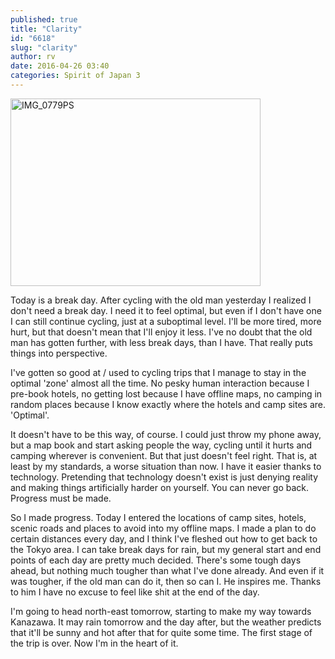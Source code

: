 ```yaml
---
published: true
title: "Clarity"
id: "6618"
slug: "clarity"
author: rv
date: 2016-04-26 03:40
categories: Spirit of Japan 3
---
```

<a href="https://s3.amazonaws.com/cfwblog/uploads/2016/04/IMG_0779PS.jpg" rel="attachment wp-att-6619"><img class="aligncenter size-medium wp-image-6619" src="https://s3.amazonaws.com/cfwblog/uploads/2016/04/IMG_0779PS-400x300.jpg" alt="IMG_0779PS" width="400" height="300" /></a>

Today is a break day. After cycling with the old man yesterday I realized I don't need a break day. I need it to feel optimal, but even if I don't have one I can still continue cycling, just at a suboptimal level. I'll be more tired, more hurt, but that doesn't mean that I'll enjoy it less. I've no doubt that the old man has gotten further, with less break days, than I have. That really puts things into perspective.

I've gotten so good at / used to cycling trips that I manage to stay in the optimal 'zone' almost all the time. No pesky human interaction because I pre-book hotels, no getting lost because I have offline maps, no camping in random places because I know exactly where the hotels and camp sites are. 'Optimal'.

It doesn't have to be this way, of course. I could just throw my phone away, but a map book and start asking people the way, cycling until it hurts and camping wherever is convenient. But that just doesn't feel right. That is, at least by my standards, a worse situation than now. I have it easier thanks to technology. Pretending that technology doesn't exist is just denying reality and making things artificially harder on yourself. You can never go back. Progress must be made.

So I made progress. Today I entered the locations of camp sites, hotels, scenic roads and places to avoid into my offline maps. I made a plan to do certain distances every day, and I think I've fleshed out how to get back to the Tokyo area. I can take break days for rain, but my general start and end points of each day are pretty much decided. There's some tough days ahead, but nothing much tougher than what I've done already. And even if it was tougher, if the old man can do it, then so can I. He inspires me. Thanks to him I have no excuse to feel like shit at the end of the day.

I'm going to head north-east tomorrow, starting to make my way towards Kanazawa. It may rain tomorrow and the day after, but the weather predicts that it'll be sunny and hot after that for quite some time. The first stage of the trip is over. Now I'm in the heart of it.